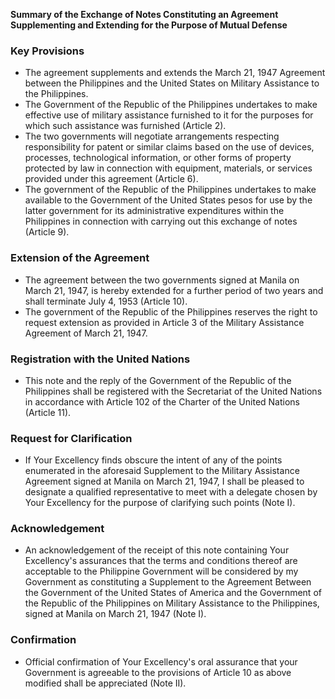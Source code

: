 **Summary of the Exchange of Notes Constituting an Agreement Supplementing and Extending for the Purpose of Mutual Defense**

### **Key Provisions**

*   The agreement supplements and extends the March 21, 1947 Agreement between the Philippines and the United States on Military Assistance to the Philippines.
*   The Government of the Republic of the Philippines undertakes to make effective use of military assistance furnished to it for the purposes for which such assistance was furnished (Article 2).
*   The two governments will negotiate arrangements respecting responsibility for patent or similar claims based on the use of devices, processes, technological information, or other forms of property protected by law in connection with equipment, materials, or services provided under this agreement (Article 6).
*   The government of the Republic of the Philippines undertakes to make available to the Government of the United States pesos for use by the latter government for its administrative expenditures within the Philippines in connection with carrying out this exchange of notes (Article 9).

### **Extension of the Agreement**

*   The agreement between the two governments signed at Manila on March 21, 1947, is hereby extended for a further period of two years and shall terminate July 4, 1953 (Article 10).
*   The government of the Republic of the Philippines reserves the right to request extension as provided in Article 3 of the Military Assistance Agreement of March 21, 1947.

### **Registration with the United Nations**

*   This note and the reply of the Government of the Republic of the Philippines shall be registered with the Secretariat of the United Nations in accordance with Article 102 of the Charter of the United Nations (Article 11).

### **Request for Clarification**

*   If Your Excellency finds obscure the intent of any of the points enumerated in the aforesaid Supplement to the Military Assistance Agreement signed at Manila on March 21, 1947, I shall be pleased to designate a qualified representative to meet with a delegate chosen by Your Excellency for the purpose of clarifying such points (Note I).

### **Acknowledgement**

*   An acknowledgement of the receipt of this note containing Your Excellency's assurances that the terms and conditions thereof are acceptable to the Philippine Government will be considered by my Government as constituting a Supplement to the Agreement Between the Government of the United States of America and the Government of the Republic of the Philippines on Military Assistance to the Philippines, signed at Manila on March 21, 1947 (Note I).

### **Confirmation**

*   Official confirmation of Your Excellency's oral assurance that your Government is agreeable to the provisions of Article 10 as above modified shall be appreciated (Note II).